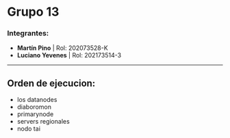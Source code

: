 # Grupo 13

### Integrantes:
- **Martín Pino** | Rol: 202073528-K
- **Luciano Yevenes** | Rol: 202173514-3
--------------------
## Orden de ejecucion:
- los datanodes
- diaboromon
- primarynode
- servers regionales
- nodo tai